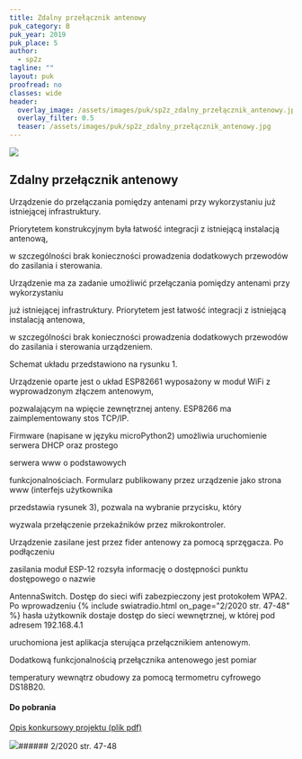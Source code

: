 ```yaml
---
title: Zdalny przełącznik antenowy
puk_category: B
puk_year: 2019
puk_place: 5
author: 
  - sp2z
tagline: ""
layout: puk
proofread: no
classes: wide
header:
  overlay_image: /assets/images/puk/sp2z_zdalny_przełącznik_antenowy.jpg
  overlay_filter: 0.5
  teaser: /assets/images/puk/sp2z_zdalny_przełącznik_antenowy.jpg
---
```






 



![](assets/data/img/projects/2019-5-0.jpg) 



Zdalny przełącznik antenowy
---------------------------





 Urządzenie do przełączania pomiędzy antenami przy wykorzystaniu już istniejącej infrastruktury.

 Priorytetem konstrukcyjnym była łatwość integracji z istniejącą instalacją antenową,

 w szczególności brak konieczności prowadzenia dodatkowych przewodów do zasilania i sterowania.




 Urządzenie ma za zadanie umożliwić przełączania pomiędzy antenami przy wykorzystaniu

 już istniejącej infrastruktury. Priorytetem jest łatwość integracji z istniejącą instalacją antenowa,

 w szczególności brak konieczności prowadzenia dodatkowych przewodów do zasilania i sterowania urządzeniem.

 




 Schemat układu przedstawiono na rysunku 1.

 




 Urządzenie oparte jest o układ ESP82661 wyposażony w moduł WiFi z wyprowadzonym złączem antenowym,

 pozwalającym na wpięcie zewnętrznej anteny. ESP8266 ma zaimplementowany stos TCP/IP.

 Firmware (napisane w języku microPython2) umożliwia uruchomienie serwera DHCP oraz prostego

 serwera www o podstawowych

 funkcjonalnościach. Formularz publikowany przez urządzenie jako strona www (interfejs użytkownika

 przedstawia rysunek 3), pozwala na wybranie przycisku, który

 wyzwala przełączenie przekaźników przez mikrokontroler.

 




 Urządzenie zasilane jest przez fider antenowy za pomocą sprzęgacza. Po podłączeniu

 zasilania moduł ESP-12 rozsyła informację o dostępności punktu dostępowego o nazwie

 AntennaSwitch. Dostęp do sieci wifi zabezpieczony jest protokołem WPA2. Po wprowadzeniu
{% include swiatradio.html on_page="2/2020 str. 47-48" %}
 hasła użytkownik dostaje dostęp do sieci wewnętrznej, w której pod adresem 192.168.4.1

 uruchomiona jest aplikacja sterująca przełącznikiem antenowym. 




 Dodatkową funkcjonalnością przełącznika antenowego jest pomiar

 temperatury wewnątrz obudowy za pomocą termometru cyfrowego DS18B20.

 



#### Do pobrania

[Opis konkursowy projektu (plik pdf)](/assets/bin/SP2Z_ZdalnyPrzelacznikAntenowy.pdf)




![](assets/img/logo/sr_logo_s.jpg)###### 2/2020 str. 47-48

 





 


